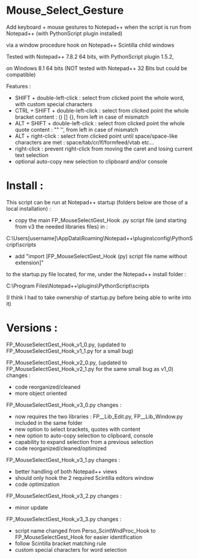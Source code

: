 # Mouse_Select_Gesture

Add keyboard + mouse gestures to Notepad++ when the script is run from Notepad++ (with PythonScript plugin installed)

via a window procedure hook on Notepad++ Scintilla child windows


Tested with Notepad++ 7.8.2 64 bits, with PythonScript plugin 1.5.2,

on Windows 8.1 64 bits (NOT tested with Notepad++ 32 Bits but could be compatible)


Features :
  * SHIFT + double-left-click        : select from clicked point the whole word, with custom special characters
  * CTRL + SHIFT + double-left-click : select from clicked point the whole bracket content : () [] {}, from left in case of mismatch
  * ALT + SHIFT + double-left-click  : select from clicked point the whole quote content : "" '', from left in case of mismatch
  * ALT + right-click                : select from clicked point until space/space-like characters are met : space/tab/cr/lf/formfeed/vtab etc...
  * right-click                      : prevent right-click from moving the caret and losing current text selection
  * optional auto-copy new selection to clipboard and/or console


# Install :

This script can be run at Notepad++ startup (folders below are those of a local installation) : 

* copy the main FP_MouseSelectGest_Hook .py script file (and starting from v3 the needed libraries files) in :

C:\Users\[username]\AppData\Roaming\Notepad++\plugins\config\PythonScript\scripts

* add "import [FP_MouseSelectGest_Hook (py) script file name without extension]"

to the startup.py file located, for me, under the Notepad++ install folder :

C:\Program Files\Notepad++\plugins\PythonScript\scripts

(I think I had to take ownership of startup.py before being able to write into it)


# Versions :

FP_MouseSelectGest_Hook_v1_0.py, (updated to FP_MouseSelectGest_Hook_v1_1.py for a small bug)

FP_MouseSelectGest_Hook_v2_0.py, (updated to FP_MouseSelectGest_Hook_v2_1.py for the same small bug as v1_0)
changes :
* code reorganized/cleaned
* more object oriented

FP_MouseSelectGest_Hook_v3_0.py
changes :
* now requires the two libraries : FP__Lib_Edit.py, FP__Lib_Window.py included in the same folder
* new option to select brackets, quotes with content
* new option to auto-copy selection to clipboard, console
* capability to expand selection from a previous selection
* code reorganized/cleaned/optimized

FP_MouseSelectGest_Hook_v3_1.py
changes :
* better handling of both Notepad++ views
* should only hook the 2 required Scintilla editors window
* code optimization

FP_MouseSelectGest_Hook_v3_2.py
changes :
* minor update

FP_MouseSelectGest_Hook_v3_3.py
changes :
* script name changed from Perso_ScintWndProc_Hook to FP_MouseSelectGest_Hook for easier identification
* follow Scintilla bracket matching rule
* custom special characters for word selection

